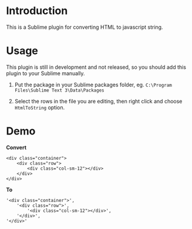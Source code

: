 # Introduction

This is a Sublime plugin for converting HTML to javascript string.

# Usage

This plugin is still in development and not released, so you should add this plugin to your Sublime manually.

1. Put the package in your Sublime packages folder, eg. `C:\Program Files\Sublime Text 3\Data\Packages`

2. Select the rows in the file you are editing, then right click and choose `HtmlToString` option.

# Demo

**Convert**

```
<div class="container">
    <div class="row">
        <div class="col-sm-12"></div>
    </div>
</div>
```

**To**

```
'<div class="container">',
    '<div class="row">',
        '<div class="col-sm-12"></div>',
    '</div>',
'</div>'
```